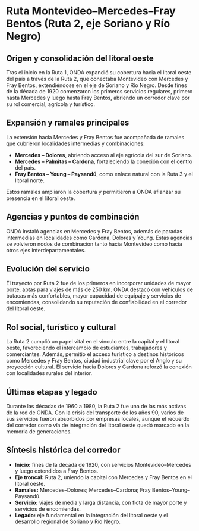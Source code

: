 # Ruta Montevideo–Mercedes–Fray Bentos (Ruta 2, eje Soriano y Río Negro)

## Origen y consolidación del litoral oeste

Tras el inicio en la Ruta 1, ONDA expandió su cobertura hacia el litoral oeste del país a través de la Ruta 2, que conectaba Montevideo con Mercedes y Fray Bentos, extendiéndose en el eje de Soriano y Río Negro. Desde fines de la década de 1920 comenzaron los primeros servicios regulares, primero hasta Mercedes y luego hasta Fray Bentos, abriendo un corredor clave por su rol comercial, agrícola y turístico.

## Expansión y ramales principales

La extensión hacia Mercedes y Fray Bentos fue acompañada de ramales que cubrieron localidades intermedias y combinaciones:  
- **Mercedes – Dolores**, abriendo acceso al eje agrícola del sur de Soriano.  
- **Mercedes – Palmitas – Cardona**, fortaleciendo la conexión con el centro del país.  
- **Fray Bentos – Young – Paysandú**, como enlace natural con la Ruta 3 y el litoral norte.  

Estos ramales ampliaron la cobertura y permitieron a ONDA afianzar su presencia en el litoral oeste.

## Agencias y puntos de combinación

ONDA instaló agencias en Mercedes y Fray Bentos, además de paradas intermedias en localidades como Cardona, Dolores y Young. Estas agencias se volvieron nodos de combinación tanto hacia Montevideo como hacia otros ejes interdepartamentales.

## Evolución del servicio

El trayecto por Ruta 2 fue de los primeros en incorporar unidades de mayor porte, aptas para viajes de más de 250 km. ONDA destacó con vehículos de butacas más confortables, mayor capacidad de equipaje y servicios de encomiendas, consolidando su reputación de confiabilidad en el corredor del litoral oeste.

## Rol social, turístico y cultural

La Ruta 2 cumplió un papel vital en el vínculo entre la capital y el litoral oeste, favoreciendo el intercambio de estudiantes, trabajadores y comerciantes. Además, permitió el acceso turístico a destinos históricos como Mercedes y Fray Bentos, ciudad industrial clave por el Anglo y su proyección cultural. El servicio hacia Dolores y Cardona reforzó la conexión con localidades rurales del interior.

## Últimas etapas y legado

Durante las décadas de 1960 a 1980, la Ruta 2 fue una de las más activas de la red de ONDA. Con la crisis del transporte de los años 90, varios de sus servicios fueron absorbidos por empresas locales, aunque el recuerdo del corredor como vía de integración del litoral oeste quedó marcado en la memoria de generaciones.

## Síntesis histórica del corredor

- **Inicio:** fines de la década de 1920, con servicios Montevideo–Mercedes y luego extendidos a Fray Bentos.  
- **Eje troncal:** Ruta 2, uniendo la capital con Mercedes y Fray Bentos en el litoral oeste.  
- **Ramales:** Mercedes–Dolores; Mercedes–Cardona; Fray Bentos–Young–Paysandú.  
- **Servicio:** viajes de media y larga distancia, con flota de mayor porte y servicios de encomiendas.  
- **Legado:** eje fundamental en la integración del litoral oeste y el desarrollo regional de Soriano y Río Negro.  
